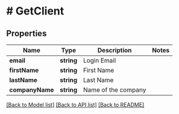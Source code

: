 # # GetClient

## Properties

Name | Type | Description | Notes
------------ | ------------- | ------------- | -------------
**email** | **string** | Login Email |
**firstName** | **string** | First Name |
**lastName** | **string** | Last Name |
**companyName** | **string** | Name of the company |

[[Back to Model list]](../../README.md#models) [[Back to API list]](../../README.md#endpoints) [[Back to README]](../../README.md)
